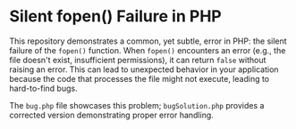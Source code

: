 # Silent fopen() Failure in PHP

This repository demonstrates a common, yet subtle, error in PHP: the silent failure of the `fopen()` function. When `fopen()` encounters an error (e.g., the file doesn't exist, insufficient permissions), it can return `false` without raising an error.  This can lead to unexpected behavior in your application because the code that processes the file might not execute, leading to hard-to-find bugs.

The `bug.php` file showcases this problem; `bugSolution.php` provides a corrected version demonstrating proper error handling.